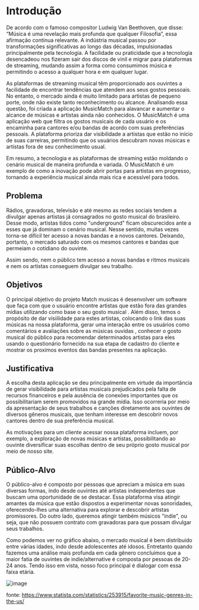 # Introdução

De acordo com o famoso compositor Ludwig Van Beethoven, que disse: “Música é uma revelação mais profunda que qualquer Filosofia”, essa afirmação continua relevante. A indústria musical passou por transformações significativas ao longo das décadas, impulsionadas principalmente pela tecnologia. A facilidade ou praticidade que a tecnologia desencadeou nos fizeram sair dos discos de vinil e migrar para plataformas de streaming, mudando assim a forma como consumimos música e permitindo o acesso a qualquer hora e em qualquer lugar.

As plataformas de streaming musical têm proporcionado aos ouvintes a facilidade de encontrar tendências que atendem aos seus gostos pessoais. No entanto, o mercado ainda é muito limitado para artistas de pequeno porte, onde não existe tanto reconhecimento ou alcance. Analisando essa questão, foi criada a aplicação MusicMatch para alavancar e aumentar o alcance de músicas e artistas ainda não conhecidos. O MusicMatch é uma aplicação web que filtra os gostos musicais de cada usuário e os encaminha para cantores e/ou bandas de acordo com suas preferências pessoais. A plataforma prioriza dar visibilidade a artistas que estão no início de suas carreiras, permitindo que os usuários descubram novas músicas e artistas fora de seu conhecimento usual.

Em resumo, a tecnologia e as plataformas de streaming estão moldando o cenário musical de maneira profunda e variada. O MusicMatch é um exemplo de como a inovação pode abrir portas para artistas em progresso, tornando a experiência musical ainda mais rica e acessível para todos.


## Problema

 Rádios, gravadoras, televisão e até mesmo as redes sociais tendem a divulgar apenas artistas já consagrados no gosto musical do brasileiro. Desse modo, artistas tidos como "underground" ficam obscurecidos ante a esses que já dominam o cenário musical. Nesse sentido, muitas vezes torna-se difícil ter acesso a novas bandas e a novos cantores.
 Deixando, portanto, o mercado saturado com os mesmos cantores e bandas que permeiam o cotidiano do ouvinte.

 Assim sendo, nem o público tem acesso a novas bandas e ritmos musicais e nem os artistas conseguem divulgar seu trabalho.


## Objetivos

O principal objetivo do projeto Match musicas é desenvolver um software que faça  com que o usuário encontre artistas que estão fora das grandes mídias utilizando como base o seu gosto musical . Além disso, temos o propósito de dar visiilidade para estes artistas, colocando o link das suas músicas na nossa plataforma, gerar uma interação entre os usuários como comentários e avaliações sobre as músicas ouvidas , conhecer o gosto musical do público para recomendar determinados artistas para eles usando o questionário fornecido na sua etapa de cadastro do cliente e  mostrar os proximos eventos das bandas presentes na aplicação.


## Justificativa

A escolha desta aplicação se deu principalmente em virtude da importância de gerar visibilidade para artistas musicais prejudicados pela falta de recursos financeiros e pela ausência de conexões importantes que os possibilitariam serem promovidos na grande mídia. Isso ocorreria por meio da apresentação de seus trabalhos e canções diretamente aos ouvintes de diversos gêneros musicais, que tenham interesse em descobrir novos cantores dentro de sua preferência musical.

As motivações para um cliente acessar nossa plataforma incluem, por exemplo, a exploração de novas músicas e artistas, possibilitando ao ouvinte diversificar suas escolhas dentro de seu próprio gosto musical por meio de nosso site.


## Público-Alvo

O público-alvo é composto por pessoas que apreciam a música em suas diversas formas, indo desde ouvintes até artistas independentes que buscam uma oportunidade de se destacar. Essa plataforma visa atingir amantes da música que estão dispostos a experimentar novas sonoridades, oferecendo-lhes uma alternativa para explorar e descobrir artistas promissores. Do outro lado, queremos atingir também músicos "indie", ou seja, que não possuem contrato com gravadoras para que possam divulgar seus trabalhos. 

Como podemos ver no gráfico abaixo, o mercado musical é bem distribuido entre várias idades, indo desde adolescentes até idosos. Entretanto quando fazemos uma análise mais profunda em cada gênero concluimos que a maior fatia de ouvintes de indie/alternative é composta por pessoas de 20-24 anos. Tendo isso em vista, nosso foco principal é dialogar com essa faixa etária.

![image](https://github.com/ICEI-PUC-Minas-PMV-SI/pmv-si-2024-1-pe1-t5-musicmatch/assets/70926962/656f93f1-8b6d-45a2-81b4-841227c5ada9)


fonte: https://www.statista.com/statistics/253915/favorite-music-genres-in-the-us/

